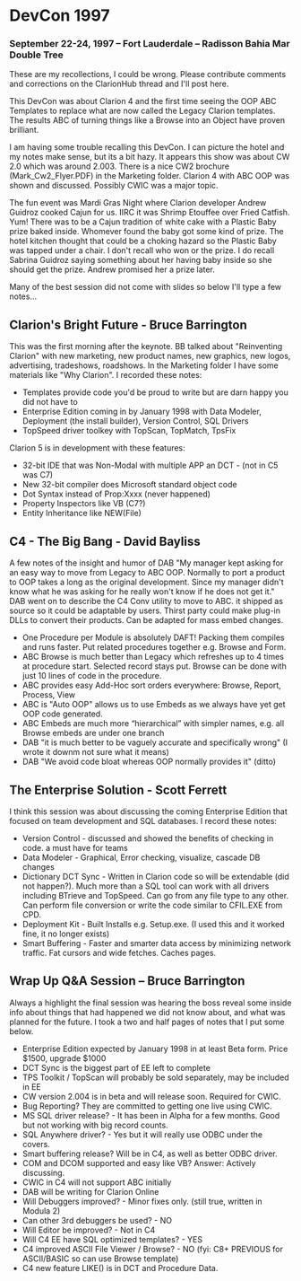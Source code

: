 #  DevCon 1997

### September 22-24, 1997 – Fort Lauderdale – Radisson Bahia Mar Double Tree

These are my recollections, I could be wrong. Please contribute comments and corrections on the ClarionHub thread and I'll post here.

This DevCon was about Clarion 4 and the first time seeing the OOP ABC Templates to replace what are now called the Legacy Clarion templates. The results ABC of turning things like a Browse into an Object have proven brilliant.

I am having some trouble recalling this DevCon. I can picture the hotel and my notes make sense, but its a bit hazy. It appears this show was about CW 2.0 which was around 2.003. There is a nice CW2 brochure (Mark_Cw2_Flyer.PDF) in the Marketing folder. Clarion 4 with ABC OOP was shown and discussed. Possibly CWIC was a major topic.

The fun event was Mardi Gras Night where Clarion developer Andrew Guidroz cooked Cajun for us. IIRC it was Shrimp Etouffee over Fried Catfish. Yum! There was to be a Cajun tradition of white cake with a Plastic Baby prize baked inside. Whomever found the baby got some kind of prize. The hotel kitchen thought that could be a choking hazard so the Plastic Baby was tapped under a chair. I don't recall who won or the prize. I do recall Sabrina Guidroz saying something about her having baby inside so she should get the prize. Andrew promised her a prize later.

Many of the best session did not come with slides so below I'll type a few notes...

## Clarion's Bright Future - Bruce Barrington

This was the first morning after the keynote. BB talked about "Reinventing Clarion" with new marketing, new product names, new graphics, new logos, advertising, tradeshows, roadshows. In the Marketing folder I have some materials like "Why Clarion". I recorded these notes:

* Templates provide code you'd be proud to write but are darn happy you did not have to
* Enterprise Edition coming in by January 1998 with Data Modeler, Deployment (the install builder), Version Control, SQL Drivers
* TopSpeed driver toolkey with TopScan, TopMatch, TpsFix

Clarion 5 is in development with these features:
* 32-bit IDE that was Non-Modal with multiple APP an DCT - (not in C5 was C7)
* New 32-bit compiler does Microsoft standard object code
* Dot Syntax instead of Prop:Xxxx (never happened)
* Property Inspectors like VB (C7?)
* Entity Inheritance like NEW(File)

## C4 - The Big Bang - David Bayliss

A few notes of the insight and humor of DAB "My manager kept asking for an easy way to move from Legacy to ABC OOP. Normally to port a product to OOP takes a long as the original development. Since my manager didn't know what he was asking for he really won't know if he does not get it." DAB went on to describe the C4 Conv utility to move to ABC. it shipped as source so it could be adaptable by users. Thirst party could make plug-in DLLs to convert their products. Can be adapted for mass embed changes.

* One Procedure per Module is absolutely DAFT! Packing them compiles and runs faster. Put related procedures together e.g. Browse and Form.
* ABC Browse is much better than Legacy which refreshes up to 4 times at procedure start. Selected record stays put. Browse can be done with just 10 lines of code in the procedure.
* ABC provides easy Add-Hoc sort orders everywhere: Browse, Report, Process, View
* ABC is "Auto OOP" allows us to use Embeds as we always have yet get OOP code generated.
* ABC Embeds are much more “hierarchical” with simpler names, e.g. all Browse embeds are under one branch
* DAB "it is much better to be vaguely accurate and specifically wrong" (I wrote it downm not sure what it means)
* DAB "We avoid code bloat whereas OOP normally provides it" (ditto)

## The Enterprise Solution - Scott Ferrett

I think this session was about discussing the coming Enterprise Edition that focused on team development and SQL databases. I record these notes:

* Version Control - discussed and showed the benefits of checking in code. a must have for teams
* Data Modeler - Graphical, Error checking, visualize, cascade DB changes
* Dictionary DCT Sync - Written in Clarion code so will be extendable (did not happen?). Much more than a SQL tool can work with all drivers including BTrieve and TopSpeed. Can go from any file type to any other. Can perform file conversion or write the code similar to CFIL.EXE from CPD.
* Deployment Kit - Built Installs e.g. Setup.exe. (I used this and it worked fine, it no longer exists)
* Smart Buffering - Faster and smarter data access by minimizing network traffic. Fat cursors and wide fetches. Caches pages.


## Wrap Up Q&A Session – Bruce Barrington

Always a highlight the final session was hearing the boss reveal some inside info about things that had happened we did not know about, and what was planned for the future. I took a two and half pages of notes that I put some below.

* Enterprise Edition expected by January 1998 in at least Beta form. Price $1500, upgrade $1000
* DCT Sync is the biggest part of EE left to complete
* TPS Toolkit / TopScan will probably be sold separately, may be included in EE
* CW version 2.004 is in beta and will release soon. Required for CWIC.
* Bug Reporting? They are committed to getting one live using CWIC.
* MS SQL driver release? - It has been in Alpha for a few months. Good but not working with big record counts.
* SQL Anywhere driver? - Yes but it will really use ODBC under the covers.
* Smart buffering release? Will be in C4, as well as better ODBC driver.
* COM and DCOM supported and easy like VB? Answer: Actively discussing.
* CWIC in C4 will not support ABC initially
* DAB will be writing for Clarion Online
* Will Debuggers improved? - Minor fixes only. (still true, written in Modula 2)
* Can other 3rd debuggers be used? - NO
* Will Editor be improved? - Not in C4
* Will C4 EE have SQL optimized templates? - YES
* C4 improved ASCII File Viewer / Browse? - NO (fyi: C8+ PREVIOUS for ASCII/BASIC so can use Browse template)
* C4 new feature LIKE() is in DCT and Procedure Data.
